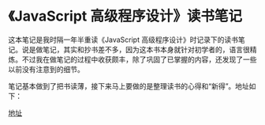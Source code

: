 # 《JavaScript 高级程序设计》读书笔记

这本笔记是我时隔一年半重读《JavaScript 高级程序设计》时记录下的读书笔记。说是做笔记，其实和抄书差不多，因为这本书本身就针对初学者的，语言很精炼。不过我在做笔记的过程中收获颇丰，除了巩固了已掌握的内容，还发现了一些以前没有注意到的细节。

笔记基本做到了把书读薄，接下来马上要做的是整理读书的心得和“新得”。地址如下：

[地址](https://dtcz.gitbooks.io/projsnotes/)